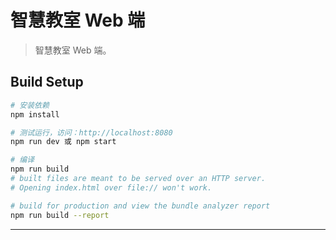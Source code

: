 # 智慧教室 Web 端

> 智慧教室 Web 端。

## Build Setup

``` bash
# 安装依赖
npm install

# 测试运行，访问：http://localhost:8080
npm run dev 或 npm start

# 编译
npm run build
# built files are meant to be served over an HTTP server.
# Opening index.html over file:// won't work.

# build for production and view the bundle analyzer report
npm run build --report
```

---